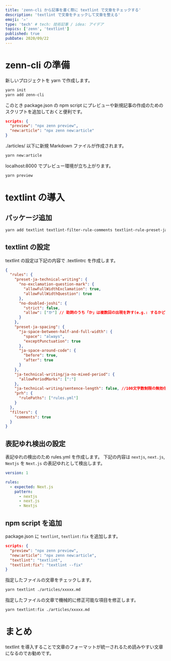 ```yaml
---
title: 'zenn-cli から記事を書く際に textlint で文章をチェックする'
description: 'textlint で文章をチェックして文章を整える'
emoji: '✍'
type: 'tech' # tech: 技術記事 / idea: アイデア
topics: ['zenn', 'textlint']
published: true
pubDate: 2020/09/22
---
```


# zenn-cli の準備

新しいプロジェクトを yarn で作成します。

```sh
yarn init
yarn add zenn-cli
```

このとき package.json の npm script にプレビューや新規記事の作成のためのスクリプトを追加しておくと便利です。

```json
scripts: {
  "preview": "npx zenn preview",
  "new:article": "npx zenn new:article"
}
```

./articles/ 以下に新規 Markdown ファイルが作成されます。

```sh
yarn new:article
```

localhost:8000 でプレビュー環境が立ち上がります。

```sh
yarn preview
```

# textlint の導入

## パッケージ追加

```sh
yarn add textlint textlint-filter-rule-comments textlint-rule-preset-ja-spacing textlint-rule-preset-ja-technical-writing textlint-rule-prh
```

## textlint の設定

textlint の設定は下記の内容で .textlintrc を作成します。

```json
{
  "rules": {
    "preset-ja-technical-writing": {
      "no-exclamation-question-mark": {
        "allowFullWidthExclamation": true,
        "allowFullWidthQuestion": true
      },
      "no-doubled-joshi": {
        "strict": false,
        "allow": ["か"] // 助詞のうち「か」は複数回の出現を許す(e.g.: するかどうか)
      }
    },
    "preset-ja-spacing": {
      "ja-space-between-half-and-full-width": {
        "space": "always",
        "exceptPunctuation": true
      },
      "ja-space-around-code": {
        "before": true,
        "after": true
      }
    },
    "ja-technical-writing/ja-no-mixed-period": {
      "allowPeriodMarks": [":"]
    },
    "ja-technical-writing/sentence-length": false, //100文字数制限の無効化
    "prh": {
      "rulePaths": ["rules.yml"]
    }
  },
  "filters": {
    "comments": true
  }
}
```

## 表記ゆれ検出の設定

表記ゆれの検出のため rules.yml を作成します。
下記の内容は `nextjs`, `next.js`, `Nextjs` を `Next.js` の表記ゆれとして検出します。

```yml
version: 1

rules:
  - expected: Next.js
    pattern:
      - nextjs
      - next.js
      - Nextjs
```

## npm script を追加

package.json に `textlint`, `textlint:fix` を追加します。

```json
scripts: {
  "preview": "npx zenn preview",
  "new:article": "npx zenn new:article",
  "textlint": "textlint",
  "textlint:fix": "textlint --fix"
}
```

指定したファイルの文章をチェックします。

```sh
yarn textlint ./articles/xxxxx.md
```

指定したファイルの文章で機械的に修正可能な項目を修正します。

```sh
yarn textlint:fix ./articles/xxxxx.md
```

# まとめ

textlint を導入することで文章のフォーマットが統一されるため読みやすい文章になるのでお勧めです。
